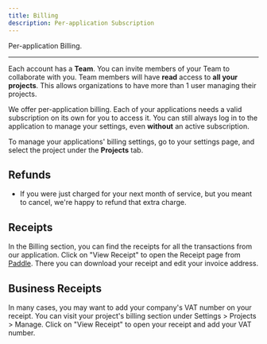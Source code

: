 ```yaml
---
title: Billing
description: Per-application Subscription
---
```


Per-application Billing.

---


Each account has a **Team**. You can invite members of your Team to collaborate with you. Team members will have **read** access to **all your projects**. This allows organizations to have more than 1 user managing their projects.

We offer per-application billing. Each of your applications needs a valid subscription on its own for you to access it. You can still always log in to the application to manage your settings, even **without** an active subscription.

To manage your applications' billing settings, go to your settings page, and select the project under the **Projects** tab.

 

## Refunds

- If you were just charged for your next month of service, but you meant to cancel, we're happy to refund that extra charge.

## Receipts

In the Billing section, you can find the receipts for all the transactions from our application. Click on "View Receipt" to open the Receipt page from [Paddle](https://paddle.com/). There you can download your receipt and edit your invoice address.

## Business Receipts

In many cases, you may want to add your company's VAT number on your receipt. You can visit your project's billing section under Settings > Projects > Manage. Click on "View Receipt" to open your receipt and add your VAT number.
